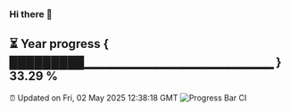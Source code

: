 ### Hi there 👋
⏳ Year progress { █████████▁▁▁▁▁▁▁▁▁▁▁▁▁▁▁▁▁▁▁▁▁ } 33.29 %
---
⏰ Updated on Fri, 02 May 2025 12:38:18 GMT
![Progress Bar CI](https://github.com/liununu/liununu/workflows/Progress%20Bar%20CI/badge.svg)

